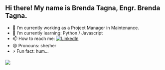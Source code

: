 ## Hi there! My name is Brenda Tagna, Engr. Brenda Tagna.

- 🔭 I’m currently working as a Project Manager in Maintenance.
- 🌱 I’m currently learning: Python / Javascript 
- 📫 How to reach me: [![LinkedIn](https://img.shields.io/badge/LinkedIn-%230077B5.svg?style=for-the-badge&logo=linkedin&logoColor=white)](https://www.linkedin.com/in/brenda-tagna/)
- 😄 Pronouns: she/her
- ⚡ Fun fact: hum...

<picture>
  <source
    srcset="https://github-readme-stats.vercel.app/api?username=brendatagna&show_icons=true&theme=blue-green"
    media="(prefers-color-scheme: dark)"
  />
  <source
    srcset="https://github-readme-stats.vercel.app/api?username=brendatagna&show_icons=true"
    media="(prefers-color-scheme: light), (prefers-color-scheme: no-preference)"
  />
  <img src="https://github-readme-stats.vercel.app/api?username=brendatagna&show_icons=true" />
</picture>
